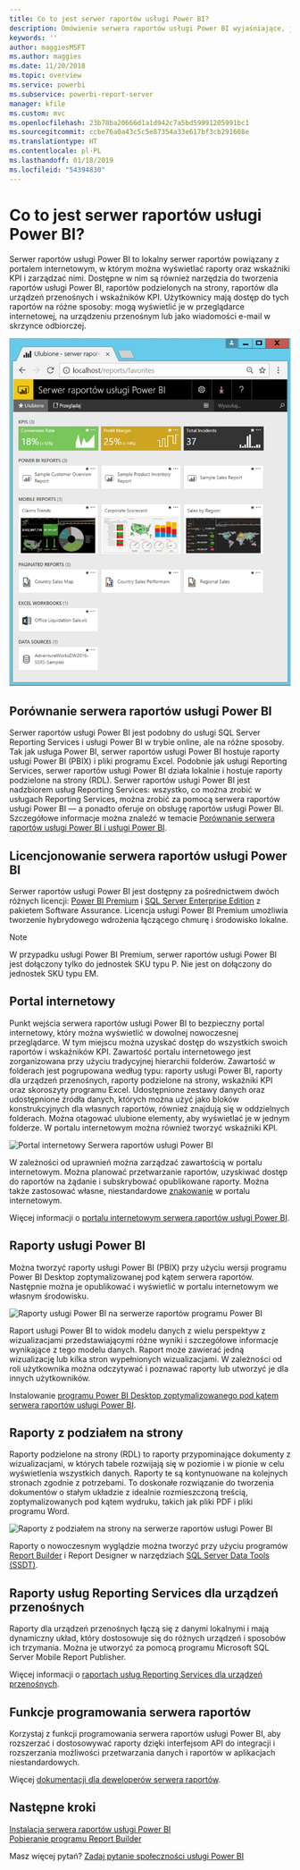 ```yaml
---
title: Co to jest serwer raportów usługi Power BI?
description: Omówienie serwera raportów usługi Power BI wyjaśniające, jak współpracuje on z usługami SQL Server Reporting Services (SSRS) i pozostałymi elementami usługi Power BI.
keywords: ''
author: maggiesMSFT
ms.author: maggies
ms.date: 11/20/2018
ms.topic: overview
ms.service: powerbi
ms.subservice: powerbi-report-server
manager: kfile
ms.custom: mvc
ms.openlocfilehash: 23b78ba20666d1a1d942c7a5bd59991205991bc1
ms.sourcegitcommit: ccbe76a0a43c5c5e87354a33e617bf3cb291608e
ms.translationtype: HT
ms.contentlocale: pl-PL
ms.lasthandoff: 01/18/2019
ms.locfileid: "54394830"
---
```

# <a name="what-is-power-bi-report-server"></a>Co to jest serwer raportów usługi Power BI?

Serwer raportów usługi Power BI to lokalny serwer raportów powiązany z portalem internetowym, w którym można wyświetlać raporty oraz wskaźniki KPI i zarządzać nimi. Dostępne w nim są również narzędzia do tworzenia raportów usługi Power BI, raportów podzielonych na strony, raportów dla urządzeń przenośnych i wskaźników KPI. Użytkownicy mają dostęp do tych raportów na różne sposoby: mogą wyświetlić je w przeglądarce internetowej, na urządzeniu przenośnym lub jako wiadomości e-mail w skrzynce odbiorczej.

![Portal internetowy Serwera raportów usługi Power BI](media/get-started/power-bi-report-server-overview.png)

## <a name="comparing-power-bi-report-server"></a>Porównanie serwera raportów usługi Power BI 
Serwer raportów usługi Power BI jest podobny do usługi SQL Server Reporting Services i usługi Power BI w trybie online, ale na różne sposoby. Tak jak usługa Power BI, serwer raportów usługi Power BI hostuje raporty usługi Power BI (PBIX) i pliki programu Excel. Podobnie jak usługi Reporting Services, serwer raportów usługi Power BI działa lokalnie i hostuje raporty podzielone na strony (RDL). Serwer raportów usługi Power BI jest nadzbiorem usług Reporting Services: wszystko, co można zrobić w usługach Reporting Services, można zrobić za pomocą serwera raportów usługi Power BI — a ponadto oferuje on obsługę raportów usługi Power BI. Szczegółowe informacje można znaleźć w temacie [Porównanie serwera raportów usługi Power BI i usługi Power BI](compare-report-server-service.md).

## <a name="licensing-power-bi-report-server"></a>Licencjonowanie serwera raportów usługi Power BI
Serwer raportów usługi Power BI jest dostępny za pośrednictwem dwóch różnych licencji: [Power BI Premium](../service-premium.md) i [SQL Server Enterprise Edition](https://www.microsoft.com/sql-server/sql-server-2017-editions) z pakietem Software Assurance. Licencja usługi Power BI Premium umożliwia tworzenie hybrydowego wdrożenia łączącego chmurę i środowisko lokalne.  

> [!NOTE]
> W przypadku usługi Power BI Premium, serwer raportów usługi Power BI jest dołączony tylko do jednostek SKU typu P. Nie jest on dołączony do jednostek SKU typu EM.

## <a name="web-portal"></a>Portal internetowy
Punkt wejścia serwera raportów usługi Power BI to bezpieczny portal internetowy, który można wyświetlić w dowolnej nowoczesnej przeglądarce. W tym miejscu można uzyskać dostęp do wszystkich swoich raportów i wskaźników KPI. Zawartość portalu internetowego jest zorganizowana przy użyciu tradycyjnej hierarchii folderów. Zawartość w folderach jest pogrupowana według typu: raporty usługi Power BI, raporty dla urządzeń przenośnych, raporty podzielone na strony, wskaźniki KPI oraz skoroszyty programu Excel. Udostępnione zestawy danych oraz udostępnione źródła danych, których można użyć jako bloków konstrukcyjnych dla własnych raportów, również znajdują się w oddzielnych folderach. Można otagować ulubione elementy, aby wyświetlać je w jednym folderze. W portalu internetowym można również tworzyć wskaźniki KPI. 

![Portal internetowy Serwera raportów usługi Power BI](media/get-started/web-portal.png)

W zależności od uprawnień można zarządzać zawartością w portalu internetowym. Można planować przetwarzanie raportów, uzyskiwać dostęp do raportów na żądanie i subskrybować opublikowane raporty. Można także zastosować własne, niestandardowe [znakowanie](https://docs.microsoft.com/sql/reporting-services/branding-the-web-portal) w portalu internetowym. 

Więcej informacji o [portalu internetowym serwera raportów usługi Power BI](https://docs.microsoft.com/sql/reporting-services/web-portal-ssrs-native-mode).

## <a name="power-bi-reports"></a>Raporty usługi Power BI
Można tworzyć raporty usługi Power BI (PBIX) przy użyciu wersji programu Power BI Desktop zoptymalizowanej pod kątem serwera raportów. Następnie można je opublikować i wyświetlić w portalu internetowym we własnym środowisku.

![Raporty usługi Power BI na serwerze raportów programu Power BI](media/get-started/powerbi-reports.png)

Raport usługi Power BI to widok modelu danych z wielu perspektyw z wizualizacjami przedstawiającymi różne wyniki i szczegółowe informacje wynikające z tego modelu danych.  Raport może zawierać jedną wizualizację lub kilka stron wypełnionych wizualizacjami. W zależności od roli użytkownika można odczytywać i poznawać raporty lub utworzyć je dla innych użytkowników.

Instalowanie [programu Power BI Desktop zoptymalizowanego pod kątem serwera raportów usługi Power BI](quickstart-create-powerbi-report.md).

## <a name="paginated-reports"></a>Raporty z podziałem na strony
Raporty podzielone na strony (RDL) to raporty przypominające dokumenty z wizualizacjami, w których tabele rozwijają się w poziomie i w pionie w celu wyświetlenia wszystkich danych. Raporty te są kontynuowane na kolejnych stronach zgodnie z potrzebami. To doskonałe rozwiązanie do tworzenia dokumentów o stałym układzie z idealnie rozmieszczoną treścią, zoptymalizowanych pod kątem wydruku, takich jak pliki PDF i pliki programu Word. 

![Raporty z podziałem na strony na serwerze raportów usługi Power BI](media/get-started/paginated-reports.png)

Raporty o nowoczesnym wyglądzie można tworzyć przy użyciu programów [Report Builder](https://docs.microsoft.com/sql/reporting-services/report-builder/report-builder-in-sql-server-2016) i Report Designer w narzędziach [SQL Server Data Tools (SSDT)](https://docs.microsoft.com/sql/reporting-services/tools/reporting-services-in-sql-server-data-tools-ssdt). 

## <a name="reporting-services-mobile-reports"></a>Raporty usług Reporting Services dla urządzeń przenośnych
Raporty dla urządzeń przenośnych łączą się z danymi lokalnymi i mają dynamiczny układ, który dostosowuje się do różnych urządzeń i sposobów ich trzymania. Można je utworzyć za pomocą programu Microsoft SQL Server Mobile Report Publisher.

Więcej informacji o [raportach usług Reporting Services dla urządzeń przenośnych](https://docs.microsoft.com/sql/reporting-services/mobile-reports/create-mobile-reports-with-sql-server-mobile-report-publisher). 

## <a name="report-server-programming-features"></a>Funkcje programowania serwera raportów
Korzystaj z funkcji programowania serwera raportów usługi Power BI, aby rozszerzać i dostosowywać raporty dzięki interfejsom API do integracji i rozszerzania możliwości przetwarzania danych i raportów w aplikacjach niestandardowych.

Więcej [dokumentacji dla deweloperów serwera raportów](https://docs.microsoft.com/sql/reporting-services/reporting-services-developer-documentation).

## <a name="next-steps"></a>Następne kroki
[Instalacja serwera raportów usługi Power BI](install-report-server.md)  
[Pobieranie programu Report Builder](https://www.microsoft.com/download/details.aspx?id=53613)  

Masz więcej pytań? [Zadaj pytanie społeczności usługi Power BI](https://community.powerbi.com/)


